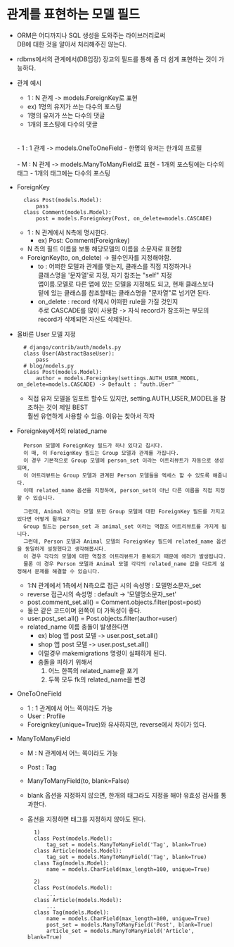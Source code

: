 # 관계를 표현하는 모델 필드

- ORM은 어디까지나 SQL 생성을 도와주는 라이브러리로써
<br>DB에 대한 것을 알아서 처리해주진 않는다.<BR>

- rdbms에서의 관계에서(DB입장) 장고의 필드를 통해 좀 더 쉽게 표현하는 것이 가능하다.
- 관계 예시
    - 1 : N 관계 -> models.ForeignKey로 표현
    - ex) 1명의 유저가 쓰는 다수의 포스팅
    - 1명의 유저가 쓰는 다수의 댓글
    - 1개의 포스팅에 다수의 댓글
    <br>
    <br>
    - 1 : 1 관계 -> models.OneToOneField
    - 한명의 유저는 한개의 프로필
    <br>
    <br>
    - M : N 관계 -> models.ManyToManyField로 표현
    - 1개의 포스팅에는 다수의 태그
    - 1개의 태그에는 다수의 포스팅
    
- ForeignKey

        class Post(models.Model):
            pass
        class Comment(models.Model):
            post = models.Foreignkey(Post, on_delete=models.CASCADE)
    - 1 : N 관계에서 N측에 명시한다.
        - ex) Post: Comment(Foreignkey) 
    - N 측의 필드 이름을 보통 해당모델의 이름을 소문자로 표현함
    - ForeignKey(to, on_delete) -> 필수인자를 지정해야함.
        - to : 어떠한 모델과 관계를 맺는지, 클래스를 직접 지정하거나<br>
        클래스명을 '문자열'로 지정, 자기 참조는 "self" 지정<br>
        앱이름.모델로 다른 앱에 있는 모델을 지정해도 되고, 현재 클래스보다<br>
        밑에 있는 클래스를 참조할때는 클래스명을 "문자열"로 넘기면 된다.
        - on_delete : record 삭제시 어떠한 rule을 가질 것인지<br>
        주로 CASCADE를 많이 사용함 -> 자식 record가 참조하는 부모의 record가 삭제되면 자신도 삭제된다.

- 올바른 User 모델 지정
    
        # django/contrib/auth/models.py
        class User(AbstractBaseUser):
            pass
        # blog/models.py
        class Post(models.Model):
            author = models.Foreignkey(settings.AUTH_USER_MODEL, on_delete=models.CASCADE) -> Default : "auth.User"
    - 직접 유저 모델을 임포트 할수도 있지만, setting.AUTH_USER_MODEL을 참조하는 것이 제일 BEST<br>
    훨씬 유연하게 사용할 수 있음. 이유는 찾아서 적자
    
- Foreignkey에서의 related_name
        
        Person 모델에 ForeignKey 필드가 하나 있다고 칩시다. 
        이 때, 이 ForeignKey 필드는 Group 모델과 관계를 가집니다. 
        이 경우 기본적으로 Group 모델에 person_set 이라는 어트리뷰트가 자동으로 생성되며, 
        이 어트리뷰트는 Group 모델과 관계된 Person 모델들을 엑세스 할 수 있도록 해줍니다. 
        이때 related_name 옵션을 지정하여, person_set이 아닌 다른 이름을 직접 지정할 수 있습니다. 
        
        그런데, Animal 이라는 모델 또한 Group 모델에 대한 ForeignKey 필드를 가지고 있다면 어떻게 될까요? 
        Group 필드는 person_set 과 animal_set 이라는 역참조 어트리뷰트를 가지게 됩니다. 
        그런데, Person 모델과 Animal 모델의 ForeignKey 필드에 related_name 옵션을 동일하게 설정했다고 생각해봅시다. 
        이 경우 각각의 모델에 대한 역참조 어트리뷰트가 중복되기 때문에 에러가 발생됩니다. 
        물론 이 경우 Person 모델과 Animal 모델 각각의 related_name 값을 다르게 설정해서 문제를 해결할 수 있습니다.
        
    - 1:N 관계에서 1측에서 N측으로 접근 시의 속성명 : 모델명소문자_set
    - reverse 접근시의 속성명 : default -> '모델명소문자_set'
    - post.comment_set.all() = Comment.objects.filter(post=post)
    - 둘은 같은 코드이며 왼쪽이 더 가독성이 좋다.
    - user.post_set.all() = Post.objects.filter(author=user)
    - related_name 이름 충돌이 발생한다면 
        - ex) blog 앱 post 모델 -> user.post_set.all()
        - shop 앱 post 모델 -> user.post_set.all()
        - 이럴경우 makemigrations 명령이 실패하게 된다.
        - 충돌을 피하기 위해서
            1) 어느 한쪽의 related_name을 포기
            2) 두쪽 모두 fk의 related_name을 변경
            
            
- OneToOneField
    - 1 : 1 관계에서 어느 쪽이라도 가능
    - User : Profile
    - Foreignkey(unique=True)와 유사하지만, reverse에서 차이가 있다.

- ManyToManyField
    - M : N 관계에서 어느 쪽이라도 가능
    - Post : Tag
    - ManyToManyField(to, blank=False)
    - blank 옵션을 지정하지 않으면, 한개의 태그라도 지정을 해야 유효성 검사를 통과한다.
    - 옵션을 지정하면 태그를 지정하지 않아도 된다.
            
            1)
            class Post(models.Model):
                tag_set = models.ManyToManyField('Tag', blank=True)
            class Article(models.Model):
                tag_set = models.ManyToManyField('Tag', blank=True)
            class Tag(models.Model):
                name = models.CharField(max_length=100, unique=True)
                
            2)
            class Post(models.Model):
                ...
            class Article(models.Model):
                ...
            class Tag(models.Model):
                name = models.CharField(max_length=100, unique=True)
                post_set = models.ManyToManyField('Post', blank=True)
                article_set = models.ManyToManyField('Article', blank=True)

